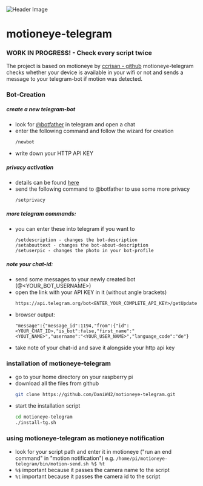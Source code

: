 ![Header Image](http://drive.google.com/uc?export=view&id=1yLVSxmHiLaWHOCETbA_ne1KJ6Q3diArN)

# motioneye-telegram

### WORK IN PROGRESS! - Check every script twice

The project is based on motioneye by [ccrisan - github](https://github.com/ccrisan/motioneye/wiki/Installation)
motioneye-telegram checks whether your device is available in your wifi or not and sends a message to your telegram-bot if motion was detected.

### Bot-Creation

##### create a new telegram-bot
*   look for [@botfather](https://t.me/botfather) in telegram and open a chat
*	enter the following command and follow the wizard for creation
    ```
    /newbot
    ```
*   write down your HTTP API KEY 

##### privacy activation 
*   details can be found [here](https://core.telegram.org/bots#privacy-mode)
*   send the following command to @botfather to use some more privacy  
    ```
    /setprivacy
    ```

##### more telegram commands:
*   you can enter these into telegram if you want to
    ```
    /setdescription - changes the bot-description
	/setabouttext - changes the bot-about-description
	/setuserpic - changes the photo in your bot-profile
    ```

##### note your chat-id:
*   send some messages to your newly created bot (@<YOUR_BOT_USERNAME>)
*   open the link with your API KEY in it (without angle brackets)
    ```
    https://api.telegram.org/bot<ENTER_YOUR_COMPLETE_API_KEY>/getUpdates
    ```
*   browser output:
	```
	"message":{"message_id":1194,"from":{"id":<YOUR_CHAT_ID>,"is_bot":false,"first_name":"<YOUT_NAME>","username":"<YOUR_USER_NAME>","language_code":"de"}
	```
*   take note of your chat-id and save it alongside your http api key


### installation of motioneye-telegram
*   go to your home directory on your raspberry pi
*   download all the files from github 
    ```sh
    git clone https://github.com/DaniW42/motioneye-telegram.git
    ```
*   start the installation script
    ```sh
    cd motioneye-telegram
    ./install-tg.sh
    ```

### using motioneye-telegram as motioneye notification 

*   look for your script path and enter it in motioneye ("run an end command" in "motion notification")
	e.g. ```/home/pi/motioneye-telegram/bin/motion-send.sh %$ %t```
*   ```%$``` important because it passes the camera name to the script
*   ```%t``` important because it passes the camera id to the script

